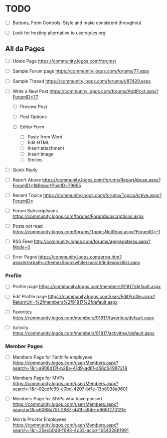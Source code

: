 
# TODO

- [ ] Buttons, Form Controls: Style and make consistent throughout

- [ ] Look for hosting alternative to userstyles.org

## All da Pages

- [ ] Home Page
https://community.logos.com/forums/

- [ ] Sample Forum page
https://community.logos.com/forums/77.aspx

- [ ] Sample Thread
https://community.logos.com/forums/t/87429.aspx

- [ ] Write a New Post
https://community.logos.com/forums/AddPost.aspx?ForumID=77

  - [ ] Preview Post
  - [ ] Post Options

  - [ ] Editor Form
    - [ ] Paste from Word
    - [ ] Edit HTML
    - [ ] Insert attachment
    - [ ] Insert Image
    - [ ] Smilies

- [ ] Quick Reply

- [ ] Report Abuse
https://community.logos.com/forums/ReportAbuse.aspx?ForumID=1&ReportPostID=79655

- [ ] Recent Topics
https://community.logos.com/forums/TopicsActive.aspx?ForumID=

- [ ] Forum Subscriptsions
https://community.logos.com/forums/ForumSubscriptions.aspx

- [ ] Posts not read
https://community.logos.com/forums/TopicsNotRead.aspx?ForumID=-1

- [ ] RSS Feed
http://community.logos.com/forums/aggregaterss.aspx?Mode=0

- [ ] Error Pages
https://community.logos.com/error.htm?aspxerrorpath=/themes/logoswhite/search/indexpostlist.aspx


### Profile

- [ ] Profile page
https://community.logos.com/members/91817/default.aspx

- [ ] Edit Profile page
https://community.logos.com/user/EditProfile.aspx?ReturnUrl=%2fmembers%2f91817%2fdefault.aspx

- [ ] Favorites
https://community.logos.com/members/91817/favorites/default.aspx

- [ ] Activity
https://community.logos.com/members/91817/activities/default.aspx


### Member Pages

- [ ] Members Page for Faithlife employees
https://community.logos.com/user/Members.aspx?search=1&r=a908d13f-b28a-41d9-ad6f-a58d54987218

- [ ] Members Page for MVPs
https://community.logos.com/user/Members.aspx?search=1&r=82cdfc90-c0bd-4207-bf1e-13b8938a9601

- [ ] Members Page for MVPs who have passed
https://community.logos.com/user/Members.aspx?search=1&r=6388d75f-2687-441f-a94e-e966f273121e

- [ ] Morris Proctor Employees
https://community.logos.com/user/Members.aspx?search=1&r=25ecb0d8-f993-4c33-accd-1b5432861991
